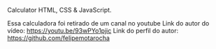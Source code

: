 Calculator HTML, CSS & JavaScript.

Essa calculadora foi retirado de um canal no youtube 
Link do autor do vídeo: https://youtu.be/93wPYo1pjic
Link do perfil do autor: https://github.com/felipemotarocha
